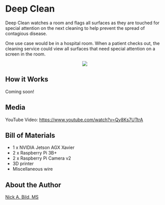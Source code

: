 # Deep Clean

Deep Clean watches a room and flags all surfaces as they are touched for special attention on the next cleaning to help prevent the spread of contagious disease.

One use case would be in a hospital room.  When a patient checks out, the cleaning service could view all surfaces that need special attention on a screen in the room.

<p align="center">
<img src="https://raw.githubusercontent.com/nickbild/deepclean/master/media/teaser.gif">
</p>

## How it Works

Coming soon!

## Media

YouTube Video:
https://www.youtube.com/watch?v=Qy8Ks7UTtrA

## Bill of Materials

- 1 x NVIDIA Jetson AGX Xavier
- 2 x Raspberry Pi 3B+
- 2 x Raspberry Pi Camera v2
- 3D printer
- Miscellaneous wire

## About the Author

[Nick A. Bild, MS](https://nickbild79.firebaseapp.com/#!/)

